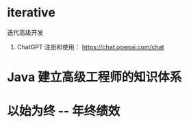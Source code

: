 # iterative
迭代高级开发


1. ChatGPT 注册和使用： https://chat.openai.com/chat


# Java 建立高级工程师的知识体系


# 以始为终 -- 年终绩效
